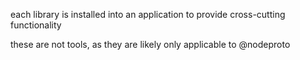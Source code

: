 each library is installed into an application to provide cross-cutting functionality

these are not tools, as they are likely only applicable to @nodeproto
